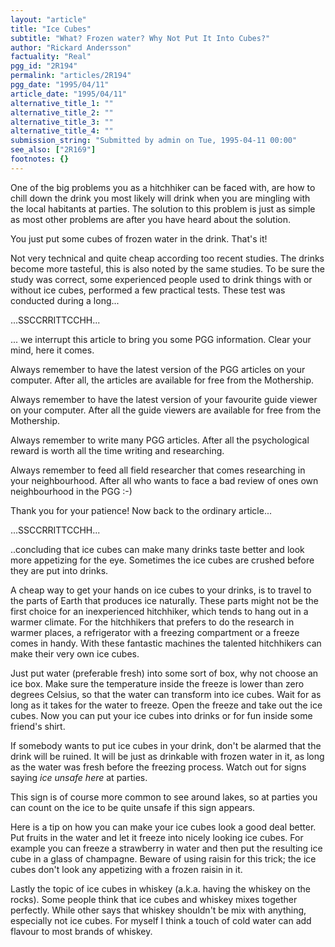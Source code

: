 ```yaml
---
layout: "article"
title: "Ice Cubes"
subtitle: "What? Frozen water? Why Not Put It Into Cubes?"
author: "Rickard Andersson"
factuality: "Real"
pgg_id: "2R194"
permalink: "articles/2R194"
pgg_date: "1995/04/11"
article_date: "1995/04/11"
alternative_title_1: ""
alternative_title_2: ""
alternative_title_3: ""
alternative_title_4: ""
submission_string: "Submitted by admin on Tue, 1995-04-11 00:00"
see_also: ["2R169"]
footnotes: {}
---
```

<div>
<p>One of the big problems you as a hitchhiker can be faced with, are how to chill down the drink you most likely will drink when you are mingling with the local habitants at parties. The solution to this problem is just as simple as most other problems are after you have heard about the solution.</p>
<p>You just put some cubes of frozen water in the drink. That's it!</p>
<p>Not very technical and quite cheap according too recent studies. The drinks become more tasteful, this is also noted by the same studies. To be sure the study was correct, some experienced people used to drink things with or without ice cubes, performed a few practical tests. These test was conducted during a long...</p>
<p>...SSCCRRITTCCHH...</p>
<p>... we interrupt this article to bring you some PGG information. Clear your mind, here it comes.</p>
<p>Always remember to have the latest version of the PGG articles on your computer. After all, the articles are available for free from the Mothership.</p>
<p>Always remember to have the latest version of your favourite guide viewer on your computer. After all the guide viewers are available for free from the Mothership.</p>
<p>Always remember to write many PGG articles. After all the psychological reward is worth all the time writing and researching.</p>
<p>Always remember to feed all field researcher that comes researching in your neighbourhood. After all who wants to face a bad review of ones own neighbourhood in the PGG :-)</p>
<p>Thank you for your patience! Now back to the ordinary article...</p>
<p>...SSCCRRITTCCHH...</p>
<p>..concluding that ice cubes can make many drinks taste better and look more appetizing for the eye. Sometimes the ice cubes are crushed before they are put into drinks.</p>
<p>A cheap way to get your hands on ice cubes to your drinks, is to travel to the parts of Earth that produces ice naturally. These parts might not be the first choice for an inexperienced hitchhiker, which tends to hang out in a warmer climate. For the hitchhikers that prefers to do the research in warmer places, a refrigerator with a freezing compartment or a freeze comes in handy. With these fantastic machines the talented hitchhikers can make their very own ice cubes.</p>
<p>Just put water (preferable fresh) into some sort of box, why not choose an ice box. Make sure the temperature inside the freeze is lower than zero degrees Celsius, so that the water can transform into ice cubes. Wait for as long as it takes for the water to freeze. Open the freeze and take out the ice cubes. Now you can put your ice cubes into drinks or for fun inside some friend's shirt.</p>
<p>If somebody wants to put ice cubes in your drink, don't be alarmed that the drink will be ruined. It will be just as drinkable with frozen water in it, as long as the water was fresh before the freezing process. Watch out for signs saying <em>ice unsafe here</em> at parties.</p>
<p>This sign is of course more common to see around lakes, so at parties you can count on the ice to be quite unsafe if this sign appears.</p>
<p>Here is a tip on how you can make your ice cubes look a good deal better. Put fruits in the water and let it freeze into nicely looking ice cubes. For example you can freeze a strawberry in water and then put the resulting ice cube in a glass of champagne. Beware of using raisin for this trick; the ice cubes don't look any appetizing with a frozen raisin in it.</p>
<p>Lastly the topic of ice cubes in whiskey (a.k.a. having the whiskey on the rocks). Some people think that ice cubes and whiskey mixes together perfectly. While other says that whiskey shouldn't be mix with anything, especially not ice cubes. For myself I think a touch of cold water can add flavour to most brands of whiskey.</p>
</div>
